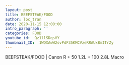 ```yaml
---
layout: post
title: BEEFSTEAK/FOOD
author: loc_tran
date: 2020-11-15 12:00:00
intro_paragraph: ''
categories: FOOD
youtube_id:  Qz1llSDqsVY
thumbnail_ID:  1WDXAwW2svPdF35KMCVzeRRAUxBmITrZy
---
```

BEEFSTEAK/FOOD | Canon R + 50 1.2L + 100 2.8L Macro
